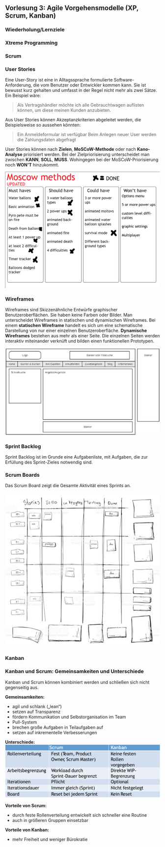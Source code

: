 ## Vorlesung 3: Agile Vorgehensmodelle (XP, Scrum, Kanban)

### Wiederholung/Lernziele

### Xtreme Programming

### Scrum

### User Stories
Eine User-Story ist eine in Alltagssprache formulierte Software-Anforderung, die vom Benutzer oder Entwickler kommen kann. Sie ist bewusst kurz gehalten und umfasst in der Regel nicht mehr als zwei Sätze. Ein Beispiel wäre:
> Als Vertragshändler möchte ich alle Gebrauchtwagen auflisten können, um diese meinen Kunden anzubieten.

Aus User Stories können Akzeptanzkriterien abgeleitet werden, die Beispielsweise so aussehen könnten:
> Ein Anmeldeformular ist verfügbar
> Beim Anlegen neuer User werden die Zahlungsdaten abgefragt

User Stories können nach __Zielen__, __MoSCoW-Methode__ oder nach __Kano-Analyse__ priorisiert werden.
Bei der Zielpriorisierung unterscheidet man zwischen __KANN__, __SOLL__, __MUSS__. Wohingegen bei der MoSCoW-Priorisierung noch __WON'T__ hinzukommt.

![MoSCoW-Priorisierung](/images/moscov.png "MoSCoW-Priorisierung")

### Wireframes
Wireframes sind Skizzenähnliche Entwürfe graphischer Benutzeroberflächen. Sie haben keine Farben oder Bilder. Man unterscheidet Wireframes in statischen und dynamischen Wireframes. Bei einem __statischen Wireframe__ handelt es sich um eine schematische Darstellung von nur einer einzelnen Benutzeroberfläche. __Dynamische Wireframes__ bestehen aus mehr als einer Seite. Die einzelnen Seiten werden interaktiv miteinander verknüft und bilden einen funktionellen Prototypen.

![Wireframes](/images/wireframe.jpg "Wireframes")

### Sprint Backlog
Sprint Backlog ist im Grunde eine Aufgabenliste, mit Aufgaben, die zur Erfüllung des Sprint-Zieles notwendig sind.

### Scrum Boards
Das Scrum Board zeigt die Gesamte Aktivität eines Sprints an.

![Scrum Boards](/images/scrumboard.jpg "Scrum Boards")

### Kanban

### Kanban und Scrum: Gemeinsamkeiten und Unterschiede
Kanban und Scrum können kombiniert werden und schließen sich nicht gegenseitig aus.

__Gemeinsamkeiten:__
* agil und schlank („lean“)
* setzen auf Transparenz
* fördern Kommunikation und Selbstorganisation im Team
* Pull-System
* brechen große Aufgaben in Teilaufgaben auf
* setzen auf inkrementelle Verbesserungen

__Unterschiede:__
![Scrum Boards](/images/kabanscrum.png "Scrum Boards")

__Vorteile von Scrum:__
* durch feste Rollenverteilung entwickelt sich schneller eine Routine
* auch in größeren Gruppen einsetzbar

__Vorteile von Kanban:__
* mehr Freiheit und weniger Bürokratie